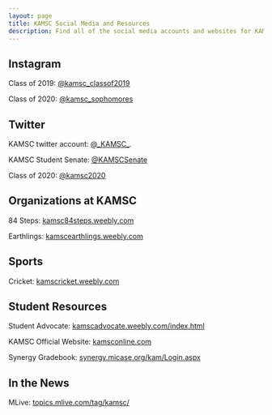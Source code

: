 ```yaml
---
layout: page
title: KAMSC Social Media and Resources
description: Find all of the social media accounts and websites for KAMSC classes, organizations, and activities
---
```

<h2>Instagram</h2>
<p>Class of 2019: <a href="https://www.instagram.com/kamsc_classof2019/">@kamsc_classof2019</a></p>
<p>Class of 2020: <a href="https://www.instagram.com/kamsc_sophomores/">@kamsc_sophomores</a></p>

<h2>Twitter</h2>
<p>KAMSC twitter account: <a href="https://twitter.com/_KAMSC_">@_KAMSC_</a>.</p>
<p>KAMSC Student Senate: <a href="https://twitter.com/KAMSCSenate">@KAMSCSenate</a></p>
<p>Class of 2020: <a href="https://twitter.com/kamsc2020">@kamsc2020</a></p>

<h2>Organizations at KAMSC</h2>
<p>84 Steps: <a href="http://kamsc84steps.weebly.com">kamsc84steps.weebly.com</a></p>
<p>Earthlings: <a href="http://kamscearthlings.weebly.com">kamscearthlings.weebly.com</a></p>

<h2>Sports</h2>
<p>Cricket: <a href="http://kamscricket.weebly.com">kamscricket.weebly.com</a></p>

<h2>Student Resources</h2>
<p>Student Advocate: <a href="http://kamscadvocate.weebly.com/index.html">kamscadvocate.weebly.com/index.html</a></p>
<p>KAMSC Official Website: <a href="http://kamsconline.com">kamsconline.com</a></p>
<p>Synergy Gradebook: <a href="https://synergy.micase.org/kam/Login.aspx">synergy.micase.org/kam/Login.aspx</a></p>

<h2>In the News</h2>
<p>MLive: <a href="http://topics.mlive.com/tag/kamsc/">topics.mlive.com/tag/kamsc/</a></p>
